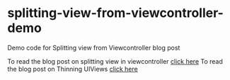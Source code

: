 # splitting-view-from-viewcontroller-demo
Demo code for Splitting view from Viewcontroller blog post

To read the blog post on splitting view in viewcontroller [click here](https://dvlper.in/blog/swift-splitting-view-in-viewcontroller)
To read the blog post on Thinning UIViews [click here](https://dvlper.in/blog/thinning-uiviews)
